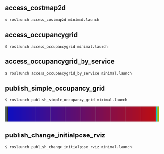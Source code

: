 ## access_costmap2d
```
$ roslaunch access_costmap2d minimal.launch
```
## access_occupancygrid
```
$ roslaunch access_occupancygrid minimal.launch
```
## access_occupancygrid_by_service
```
$ roslaunch access_occupancygrid_by_service minimal.launch
```
## publish_simple_occupancy_grid
```
$ roslaunch publish_simple_occupancy_grid minimal.launch
```
![publish_simple_occupancy_grid](./readme_resources/publish_simple_occupancy_grid.png)

## publish_change_initialpose_rviz
```
$ roslaunch publish_change_initialpose_rviz minimal.launch
```